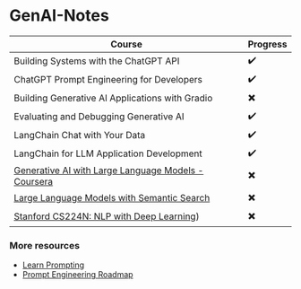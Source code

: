 # GenAI-Notes

| Course | Progress| 
| ----------- | ----------- |
|Building Systems with the ChatGPT API | ✔️ |
|ChatGPT Prompt Engineering for Developers|✔️|
|Building Generative AI Applications with Gradio | ✖️ |
|Evaluating and Debugging Generative AI|✔️|
|LangChain Chat with Your Data | ✔️ |
|LangChain for LLM Application Development|✔️|
|[Generative AI with Large Language Models - Coursera](https://www.coursera.org/learn/generative-ai-with-llms?utm_campaign=WebsiteCoursesGAIA&utm_medium=institutions&utm_source=deeplearning-ai)|  ✖️ |
|[Large Language Models with Semantic Search](https://learn.deeplearning.ai/large-language-models-semantic-search/lesson/1/introduction)| ✖️|
|[Stanford CS224N: NLP with Deep Learning](https://www.youtube.com/watch?v=rmVRLeJRkl4&list=PLoROMvodv4rOSH4v6133s9LFPRHjEmbmJ))| ✖️|


### More resources 
- [Learn Prompting](https://learnprompting.org/docs/intro) 
- [Prompt Engineering Roadmap](https://roadmap.sh/prompt-engineering)
